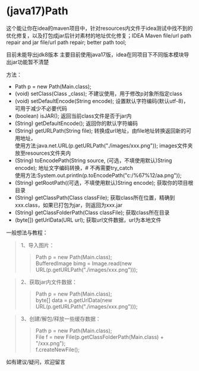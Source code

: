 # (java17)Path
这个能让你在idea的maven项目中，针对resources内文件于idea测试中找不到的优化修复，以及打包成jar后针对素材的地址优化修复；IDEA Maven file/url path repair and jar file/url path repair; better path tool;


目前未能导出jdk8版本
主要目前使用java17版，idea在同项目下不同版本模块导出jar功能暂不清楚

方法：  
* Path p = new Path(Main.class);  
* (void) setClass(Class \_class); 不建议使用，用于修改p对象所指定class  
* (void) setDefaultEncode(String encode); 设置默认字符编码(默认utf-8)，可用于减少不必要代码  
* (boolean) isJAR(); 返回当前class文件是否于jar内  
* (String) getDefaultEncode(); 返回你的默认字符编码  
* (String) getURLPath(String file); 转换成url地址，由file地址转换返回新的可用地址，  
    使用方法:java.net.URL(p.getURLPath("./images/xxx.png")); images文件夹放至resources文件夹内  
* (String) toEncodePath(String source, (可选，不填使用默认)String encode); 地址文字编码转换，# 不再需要try_catch  
    使用方法:System.out.println(p.toEncodePath("c:/%67%12/aa.png"));  
* (String) getRootPath((可选，不填使用默认)String encode); 获取你的项目根目录  
* (String) getClassPath(Class classFile); 获取class所在位置，精确到xxx.class，如果已打包为jar，则返回为xxx.jar  
* (String) getClassFolderPath(Class classFile); 获取class所在目录  
* (byte[]) getUrlData(URL url); 获取url文件数据，url为本地文件  
  
一般想法与教程：  
>1、导入图片：  
>>Path p = new Path(Main.class);  
>>BufferedImage bimg = Image.read(new URL(p.getURLPath("./images/xxx.png")));  
    
>2、获取jar内文件数据：  
>>Path p = new Path(Main.class);  
>>byte[] data = p.getUrlData(new URL(p.getURLPath("./images/xxx.png")));  
    
>3、创建/解包/释放一些缓存数据：  
>>Path p = new Path(Main.class);  
>>File f = new File(p.getClassFolderPath(Main.class) + "/xxx.png");  
>>f.createNewFile();  
    
  
如有建议/疑问，欢迎留言  
